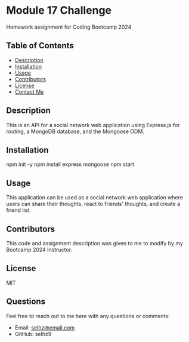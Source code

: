 # Module 17 Challenge
Homework assignment for Coding Bootcamp 2024

## Table of Contents
- [Description](#description)
- [Installation](#installation)
- [Usage](#usage)
- [Contributors](#contributors)
- [License](#license)
- [Contact Me](#contact-me)

## Description
This is an API for a social network web application using Express.js for routing, a MongoDB database, and the Mongoose ODM.

## Installation
npm init -y
npm install express mongoose
npm start

## Usage
This application can be used as a social network web application where users can share their thoughts, react to friends' thoughts, and create a friend list.

## Contributors
This code and assignment description was given to me to modify by my Bootcamp 2024 Instructor.

## License
MIT

## Questions
Feel free to reach out to me here with any questions or comments:
- Email: selhz@email.com
- GitHub: selhz9
